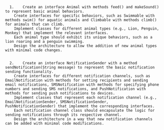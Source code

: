       1.    Create an interface Animal with methods feed() and makeSound() to represent basic animal behaviors.
        Create interfaces for specific behaviors, such as Swimmable with methods swim() for aquatic animals and Climbable with methods climb() for animals that can climb.
        Implement classes for different animal types (e.g., Lion, Penguin, Monkey) that implement the relevant interfaces.
        Each animal type should exhibit its unique behaviors, such as a lion roaring and a penguin swimming.
        Design the architecture to allow the addition of new animal types with minimal code changes.


      2.    Create an interface NotificationSender with a method sendNotification(String message) to represent the basic notification sending functionality.
        Create interfaces for different notification channels, such as EmailNotification with methods for setting recipients and sending email notifications, SMSNotification with methods for specifying phone numbers and sending SMS notifications, and PushNotification with methods for sending push notifications to devices.
        Implement classes that represent each notification channel (e.g., EmailNotificationSender, SMSNotificationSender, PushNotificationSender) that implement the corresponding interfaces.
        Each notification channel class should encapsulate the logic for sending notifications through its respective channel.
        Design the architecture in a way that new notification channels can be added with minimal code modifications.